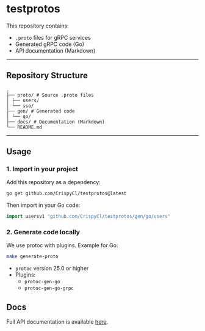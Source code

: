# testprotos

This repository contains:

- `.proto` files for gRPC services  
- Generated gRPC code (Go)  
- API documentation (Markdown)

---

## Repository Structure
```
.
├── proto/ # Source .proto files
│ ├── users/
│ └── sso/
├── gen/ # Generated code
│ └── go/
├── docs/ # Documentation (Markdown)
└── README.md
```

---

## Usage

### 1. Import in your project

Add this repository as a dependency:

```bash
go get github.com/CrispyCl/testprotos@latest
```

Then import in your Go code:
```go
import usersv1 "github.com/CrispyCl/testprotos/gen/go/users"
```

### 2. Generate code locally

We use protoc with plugins. Example for Go:
```bash
make generate-proto
```

- `protoc` version 25.0 or higher
- Plugins:
    - `protoc-gen-go`
    - `protoc-gen-go-grpc`

## Docs

Full API documentation is available [here](./docs/full-api.md).
